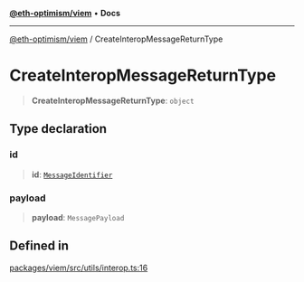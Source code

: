 [**@eth-optimism/viem**](../README.md) • **Docs**

***

[@eth-optimism/viem](../README.md) / CreateInteropMessageReturnType

# CreateInteropMessageReturnType

> **CreateInteropMessageReturnType**: `object`

## Type declaration

### id

> **id**: [`MessageIdentifier`](MessageIdentifier.md)

### payload

> **payload**: `MessagePayload`

## Defined in

[packages/viem/src/utils/interop.ts:16](https://github.com/ethereum-optimism/ecosystem/blob/1d855f26d1024617b154d28d909dbc33a421f5de/packages/viem/src/utils/interop.ts#L16)
